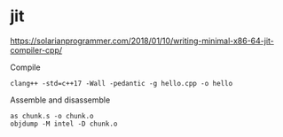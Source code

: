 # jit
https://solarianprogrammer.com/2018/01/10/writing-minimal-x86-64-jit-compiler-cpp/

Compile
```
clang++ -std=c++17 -Wall -pedantic -g hello.cpp -o hello
```

Assemble and disassemble
```
as chunk.s -o chunk.o
objdump -M intel -D chunk.o
```
